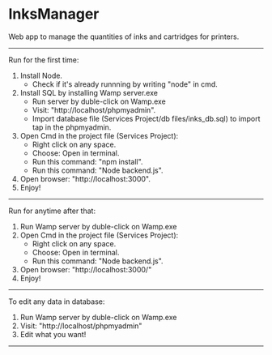 # InksManager
Web app to manage the quantities of inks and cartridges for printers.

---------------------------------------------------------------------------------------------------------------

Run for the first time:

1. Install Node.
	- Check if it's already runnning by writing "node" in cmd.  
2. Install SQL by installing Wamp server.exe
	- Run server by duble-click on Wamp.exe 
	- Visit: "http://localhost/phpmyadmin".
	- Import database file (Services Project/db files/inks_db.sql) to import tap in the phpmyadmin.
3. Open Cmd in the project file (Services Project):
	- Right click on any space.
	- Choose: Open in terminal.
	- Run this command: "npm install".
	- Run this command: "Node backend.js".
4. Open browser: "http://localhost:3000".
5. Enjoy!

---------------------------------------------------------------------------------------------------------------

Run for anytime after that:

1. Run Wamp server by duble-click on Wamp.exe
2. Open Cmd in the project file (Services Project):
	- Right click on any space.
	- Choose: Open in terminal.
	- Run this command: "Node backend.js".
3. Open browser: "http://localhost:3000/" 
4. Enjoy!

---------------------------------------------------------------------------------------------------------------

To edit any data in database:

1. Run Wamp server by duble-click on Wamp.exe
2. Visit: "http://localhost/phpmyadmin"
3. Edit what you want!

----------------------------------------------------------------------------------------------------------------

